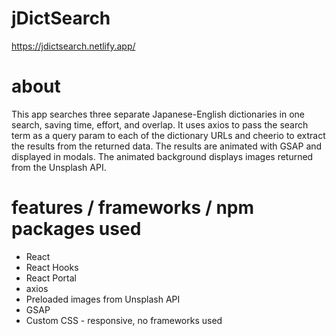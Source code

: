 # jDictSearch
https://jdictsearch.netlify.app/

# about
This app searches three separate Japanese-English dictionaries in one search, saving time, effort, and overlap. It uses axios to pass the search term as a query param to each of the dictionary URLs and cheerio to extract the results from the returned data. The results are animated with GSAP and displayed in modals. The animated background displays images returned from the Unsplash API.

# features / frameworks / npm packages used
* React
* React Hooks
* React Portal
* axios
* Preloaded images from Unsplash API 
* GSAP
* Custom CSS - responsive, no frameworks used
